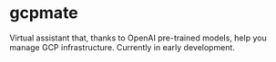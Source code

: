 # gcpmate

Virtual assistant that, thanks to OpenAI pre-trained models, help you manage GCP infrastructure. Currently in early development.

